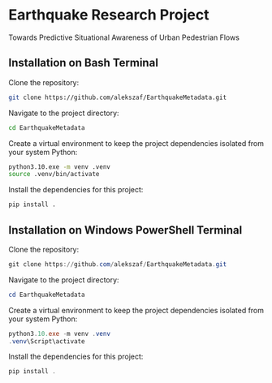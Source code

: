 # Earthquake Research Project

Towards Predictive Situational Awareness of Urban Pedestrian Flows

## Installation on Bash Terminal

Clone the repository:

```bash
git clone https://github.com/alekszaf/EarthquakeMetadata.git
```

Navigate to the project directory:

```bash
cd EarthquakeMetadata
```

Create a virtual environment to keep the project dependencies isolated from your system Python:

```bash
python3.10.exe -m venv .venv
source .venv/bin/activate
```

Install the dependencies for this project:

```bash
pip install .
```

## Installation on Windows PowerShell Terminal

Clone the repository:

```powershell
git clone https://github.com/alekszaf/EarthquakeMetadata.git
```

Navigate to the project directory:

```powershell
cd EarthquakeMetadata
```

Create a virtual environment to keep the project dependencies isolated from your system Python:

```powershell
python3.10.exe -m venv .venv
.venv\Script\activate
```

Install the dependencies for this project:

```powershell
pip install .
```